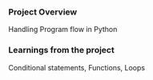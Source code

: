 ### Project Overview

 Handling Program flow in Python


### Learnings from the project

 Conditional statements, Functions, Loops



